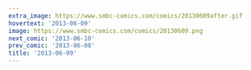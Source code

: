 ```yaml
---
extra_image: https://www.smbc-comics.com/comics/20130609after.gif
hovertext: '2013-06-09'
image: https://www.smbc-comics.com/comics/20130609.png
next_comic: '2013-06-10'
prev_comic: '2013-06-08'
title: '2013-06-09'
---
```


